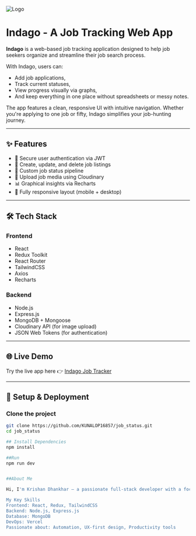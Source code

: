 ![Logo](https://res.cloudinary.com/die12ywpb/image/upload/v1677817637/indago/Minimalist_Brown_Music_Logo_fInstagrfam_stguyl.png)

# Indago - A Job Tracking Web App

**Indago** is a web-based job tracking application designed to help job seekers organize and streamline their job search process.

With Indago, users can:
- Add job applications,
- Track current statuses,
- View progress visually via graphs,
- And keep everything in one place without spreadsheets or messy notes.

The app features a clean, responsive UI with intuitive navigation. Whether you're applying to one job or fifty, Indago simplifies your job-hunting journey.

---

## ✨ Features

- 🔐 Secure user authentication via JWT
- 📝 Create, update, and delete job listings
- 🚀 Custom job status pipeline
- 📸 Upload job media using Cloudinary
- 📊 Graphical insights via Recharts
- 📱 Fully responsive layout (mobile + desktop)

---

## 🛠️ Tech Stack

### Frontend
- React
- Redux Toolkit
- React Router
- TailwindCSS
- Axios
- Recharts

### Backend
- Node.js
- Express.js
- MongoDB + Mongoose
- Cloudinary API (for image upload)
- JSON Web Tokens (for authentication)

---

## 🌐 Live Demo

Try the live app here 👉 [Indago Job Tracker](https://job-status-eight.vercel.app)

---

## 🚀 Setup & Deployment

### Clone the project
```bash
git clone https://github.com/KUNALOP16857/job_status.git
cd job_status

## Install Dependencies 
npm install

##Run
npm run dev


##About Me

Hi, I'm Krishan Dhankhar – a passionate full-stack developer with a focus on building clean and useful tools for real-world problems.

My Key Skills
Frontend: React, Redux, TailwindCSS
Backend: Node.js, Express.js
Database: MongoDB
DevOps: Vercel
Passionate about: Automation, UX-first design, Productivity tools



